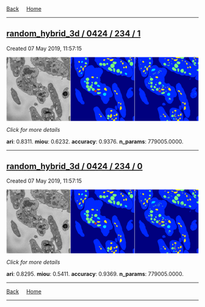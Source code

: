 
[Back](..)&nbsp;&nbsp;&nbsp;&nbsp;&nbsp;[Home](https://leapmanlab.github.io/snapshots)

---

<div class="summary"><a href="1"><h2>random_hybrid_3d / 0424 / 234 / 1</h2></a><p>Created 07 May 2019, 11:57:15
</p><a href="1"><img src="1/media/summary.png" align="center"></a><p>
<i>Click for more details</i>
</p></div>

**ari**: 0.8311. **miou**: 0.6232. **accuracy**: 0.9376. **n_params**: 779005.0000. 

---

<div class="summary"><a href="0"><h2>random_hybrid_3d / 0424 / 234 / 0</h2></a><p>Created 07 May 2019, 11:57:15
</p><a href="0"><img src="0/media/summary.png" align="center"></a><p>
<i>Click for more details</i>
</p></div>

**ari**: 0.8295. **miou**: 0.5411. **accuracy**: 0.9369. **n_params**: 779005.0000. 

---

[Back](..)&nbsp;&nbsp;&nbsp;&nbsp;&nbsp;[Home](https://leapmanlab.github.io/snapshots)

---